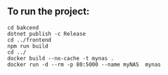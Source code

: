 ## To run the project:
``` shell
cd bakcend
dotnet publish -c Release
cd ../frontend
npm run build
cd ../
docker build --no-cache -t mynas .
docker run -d --rm -p 80:5000 --name myNAS  mynas
```
